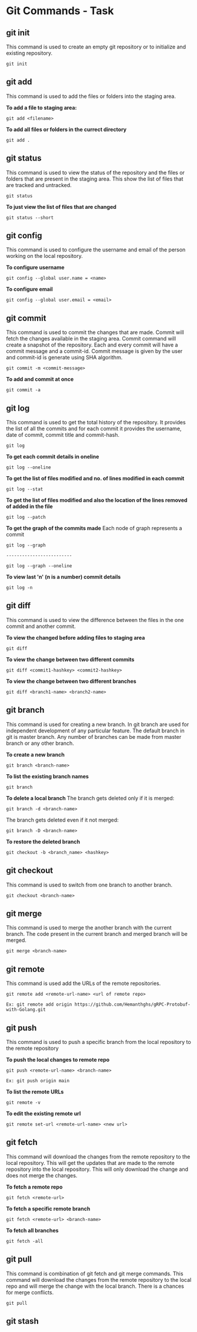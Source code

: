 # Git Commands - Task 

## git init
This command is used to create an empty git repository or to initialize and existing repository.

    git init

## git add
This command is used to add the files or folders into the staging area.

**To add a file to staging area:**

    git add <filename>

**To add all files or folders in the currect directory**

    git add .

## git status
This command is used to view the status of the repository and the files or folders that are present in the staging area.
This show the list of files that are tracked and untracked.


    git status 
    
**To just view the list of files that are changed**

    git status --short
    

## git config
This command is used to configure the username and email of the person working on the local repository.

**To configure username**

    git config --global user.name = <name>

**To configure email**

    git config --global user.email = <email>

## git commit

This command is used to commit the changes that are made. Commit will fetch the changes available in the staging area.
Commit command will create a snapshot of the repository.
Each and every commit will have a commit message and a commit-id. Commit message is given by the user and commit-id is generate using SHA algorithm.

    git commit -m <commit-message>
    
**To add and commit at once**
    
    git commit -a


## git log

This command is used to get the total history of the repository.
It provides the list of all the commits and for each commit it provides the username, date of commit, commit title and commit-hash.

    git log 

**To get each commit details in oneline**

    git log --oneline
    
**To get the list of files modified and no. of lines modified in each commit**

    git log --stat

**To get the list of files modified and also the location of the lines removed of added in the file**
    
    git log --patch

**To get the graph of the commits made**
Each node of graph represents a commit

    git log --graph
    
    -------------------------
    
    git log --graph --oneline

**To view last 'n' (n is a number) commit details**

    git log -n

## git diff
This command is used to view the difference between the files in the one commit and another commit.

**To view the changed before adding files to staging area**
    
    git diff

**To view the change between two different commits**

    git diff <commit1-hashkey> <commit2-hashkey>
    
**To view the change between two different branches**

    git diff <branch1-name> <branch2-name>


## git branch

This command is used for creating a new branch. In git branch are used for independent development of any particular feature. The default branch in git is master branch. Any number of branches can be made from master branch or any other branch.

**To create a new branch**
    
    git branch <branch-name>
    
**To list the existing branch names**

    git branch
    
**To delete a local branch**
The branch gets deleted only if it is merged:

    git branch -d <branch-name>

The branch gets deleted even if it not merged:

    git branch -D <branch-name>

**To restore the deleted branch**
    
    git checkout -b <branch_name> <hashkey>

## git checkout

This command is used to switch from one branch to another branch.

    git checkout <branch-name>

## git merge 
This command is used to merge the another branch with the current branch. The code present in the current branch and merged branch will be merged.

    git merge <branch-name>

## git remote
This command is used add the URLs of the remote repositories.

    git remote add <remote-url-name> <url of remote repo>
    
    Ex: git remote add origin https://github.com/Hemanthghs/gRPC-Protobuf-with-Golang.git
    
    

## git push
This command is used to push a specific branch from the local repository to the remote repository

**To push the local changes to remote repo**

    git push <remote-url-name> <branch-name>
    
    Ex: git push origin main

**To list the remote URLs**

    git remote -v 

**To edit the existing remote url**

    git remote set-url <remote-url-name> <new url>
    
## git fetch
This command will download the changes from the remote repository to the local repository. This will get the updates that are made to the remote repository into the local repository. This will only download the change and does not merge the changes.

**To fetch a remote repo**

    git fetch <remote-url>

**To fetch a specific remote branch**

    git fetch <remote-url> <branch-name>
    
**To fetch all branches**

    git fetch -all
    

## git pull
This command is combination of git fetch and git merge commands.
This command will download the changes from the remote repository to the local repo and will merge the change with the local branch. There is a chances for merge conflicts.

    git pull


## git stash



